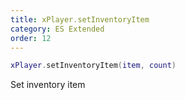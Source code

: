```yaml
---
title: xPlayer.setInventoryItem
category: ES Extended
order: 12
---
```


```lua
xPlayer.setInventoryItem(item, count)
```

Set inventory item
